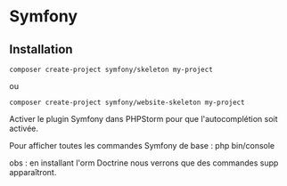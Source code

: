 # Symfony

## Installation

```
composer create-project symfony/skeleton my-project
```

ou

```
composer create-project symfony/website-skeleton my-project
```

Activer le plugin Symfony dans PHPStorm pour que l'autocomplétion soit activée.

Pour afficher toutes les commandes Symfony de base : 
php bin/console

obs : en installant l'orm Doctrine nous verrons que des commandes supp apparaîtront.